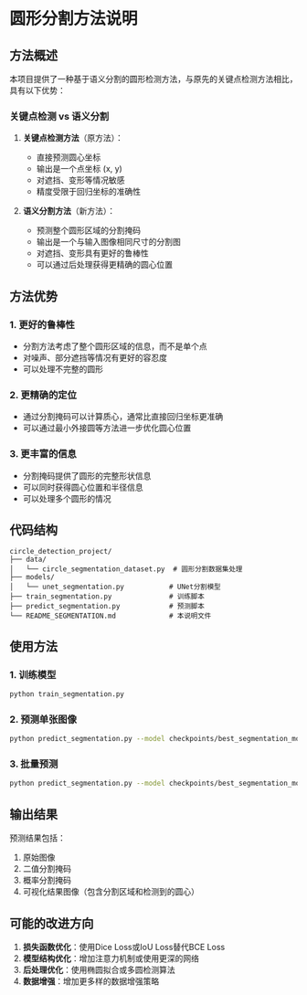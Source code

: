 # 圆形分割方法说明

## 方法概述

本项目提供了一种基于语义分割的圆形检测方法，与原先的关键点检测方法相比，具有以下优势：

### 关键点检测 vs 语义分割

1. **关键点检测方法**（原方法）：
   - 直接预测圆心坐标
   - 输出是一个点坐标 (x, y)
   - 对遮挡、变形等情况敏感
   - 精度受限于回归坐标的准确性

2. **语义分割方法**（新方法）：
   - 预测整个圆形区域的分割掩码
   - 输出是一个与输入图像相同尺寸的分割图
   - 对遮挡、变形具有更好的鲁棒性
   - 可以通过后处理获得更精确的圆心位置

## 方法优势

### 1. 更好的鲁棒性
- 分割方法考虑了整个圆形区域的信息，而不是单个点
- 对噪声、部分遮挡等情况有更好的容忍度
- 可以处理不完整的圆形

### 2. 更精确的定位
- 通过分割掩码可以计算质心，通常比直接回归坐标更准确
- 可以通过最小外接圆等方法进一步优化圆心位置

### 3. 更丰富的信息
- 分割掩码提供了圆形的完整形状信息
- 可以同时获得圆心位置和半径信息
- 可以处理多个圆形的情况

## 代码结构

```
circle_detection_project/
├── data/
│   └── circle_segmentation_dataset.py  # 圆形分割数据集处理
├── models/
│   └── unet_segmentation.py           # UNet分割模型
├── train_segmentation.py              # 训练脚本
├── predict_segmentation.py            # 预测脚本
└── README_SEGMENTATION.md             # 本说明文件
```

## 使用方法

### 1. 训练模型

```bash
python train_segmentation.py
```

### 2. 预测单张图像

```bash
python predict_segmentation.py --model checkpoints/best_segmentation_model.pth --input test_image.jpg --single
```

### 3. 批量预测

```bash
python predict_segmentation.py --model checkpoints/best_segmentation_model.pth --input datasets/test/images --output results/segmentation
```

## 输出结果

预测结果包括：
1. 原始图像
2. 二值分割掩码
3. 概率分割掩码
4. 可视化结果图像（包含分割区域和检测到的圆心）

## 可能的改进方向

1. **损失函数优化**：使用Dice Loss或IoU Loss替代BCE Loss
2. **模型结构优化**：增加注意力机制或使用更深的网络
3. **后处理优化**：使用椭圆拟合或多圆检测算法
4. **数据增强**：增加更多样的数据增强策略